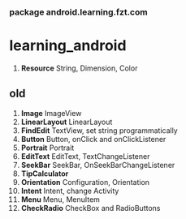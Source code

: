 ### package android.learning.fzt.com

# learning_android

1.  **Resource**      String, Dimension, Color



## old


1.  **Image**         ImageView
1.  **LinearLayout**  LinearLayout
1.  **FindEdit**      TextView, set string programmatically
1.  **Button**        Button, onClick and onClickListener
1.  **Portrait**      Portrait
1.  **EditText**      EditText, TextChangeListener
1.  **SeekBar**       SeekBar, OnSeekBarChangeListener
1.  **TipCalculator**
1.  **Orientation**   Configuration, Orientation
1.  **Intent**        Intent, change Activity
1.  **Menu**          Menu, MenuItem
1.  **CheckRadio**    CheckBox and RadioButtons
